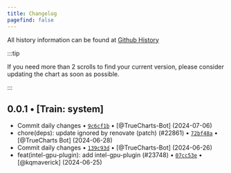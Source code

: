 ```yaml
---
title: Changelog
pagefind: false
---
```


All history information can be found at [Github History](https://github.com/truecharts/charts/commits/master/charts/system/intel-gpu-plugin)

:::tip

If you need more than 2 scrolls to find your current version, please consider updating the chart as soon as possible.

:::

## 0.0.1 • [Train: system]

- Commit daily changes • [`9c6cf1b`](https://github.com/truecharts/charts/commit/9c6cf1b50bf0ffbf6d3475b06ccd16b7e246f18f) • [@TrueCharts-Bot] (2024-07-06)
- chore(deps): update ignored by renovate (patch) (#22861) • [`72bf48a`](https://github.com/truecharts/charts/commit/72bf48a36f965f8362759779ce902b723fa450d1) • [@TrueCharts Bot] (2024-06-28)
- Commit daily changes • [`139c93d`](https://github.com/truecharts/charts/commit/139c93ddea0f96bca5e2ef73b1a729151877b491) • [@TrueCharts-Bot] (2024-06-26)
- feat(intel-gpu-plugin): add intel-gpu-plugin (#23748) • [`07cc53e`](https://github.com/truecharts/charts/commit/07cc53e2909cca2340d07371e6e2ad53e5769654) • [@kqmaverick] (2024-06-25)
